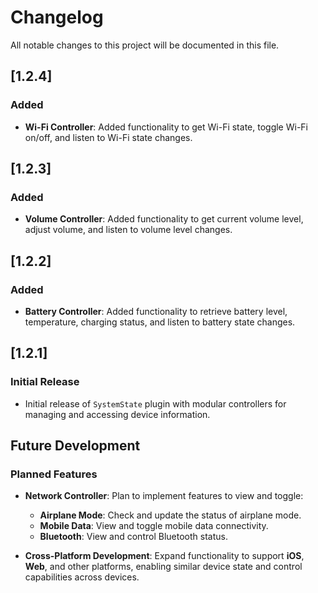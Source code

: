 # Changelog

All notable changes to this project will be documented in this file.

## [1.2.4]
### Added
- **Wi-Fi Controller**: Added functionality to get Wi-Fi state, toggle Wi-Fi on/off, and listen to Wi-Fi state changes.

## [1.2.3]
### Added
- **Volume Controller**: Added functionality to get current volume level, adjust volume, and listen to volume level changes.

## [1.2.2]
### Added
- **Battery Controller**: Added functionality to retrieve battery level, temperature, charging status, and listen to battery state changes.

## [1.2.1]
### Initial Release
- Initial release of `SystemState` plugin with modular controllers for managing and accessing device information.

## Future Development
### Planned Features
- **Network Controller**: Plan to implement features to view and toggle:
  - **Airplane Mode**: Check and update the status of airplane mode.
  - **Mobile Data**: View and toggle mobile data connectivity.
  - **Bluetooth**: View and control Bluetooth status.

- **Cross-Platform Development**: Expand functionality to support **iOS**, **Web**, and other platforms, enabling similar device state and control capabilities across devices.
